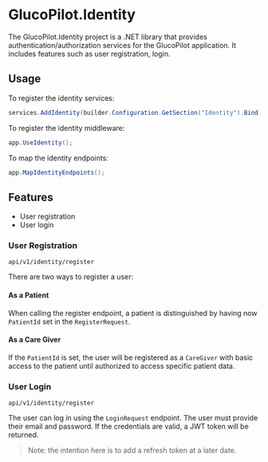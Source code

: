 # GlucoPilot.Identity
The GlucoPilot.Identity project is a .NET library that provides authentication/authorization services for the GlucoPilot application. It includes features such as user registration, login.

## Usage
To register the identity services:
```csharp
services.AddIdentity(builder.Configuration.GetSection("Identity").Bind);
```

To register the identity middleware:
```csharp
app.UseIdentity();
```

To map the identity endpoints:
```csharp
app.MapIdentityEndpoints();
```

## Features
- User registration
- User login

### User Registration
`api/v1/identity/register`

There are two ways to register a user:

#### As a Patient
When calling the register endpoint, a patient is distinguished by having now `PatientId` set in the `RegisterRequest`.

#### As a Care Giver
If the `PatientId` is set, the user will be registered as a `CareGiver` with basic access to the patient until authorized to access specific patient data.

### User Login
`api/v1/identity/register`

The user can log in using the `LoginRequest` endpoint. The user must provide their email and password. If the credentials are valid, a JWT token will be returned.

> Note: the intention here is to add a refresh token at a later date.
